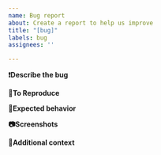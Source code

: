 ```yaml
---
name: Bug report
about: Create a report to help us improve
title: "[bug]"
labels: bug
assignees: ''

---
```


<!--
为避免无效问题和冗余问题，提问前请确认

你确定Google不能解决你的问题
你确定已有的issue不能解决你的问题
你确定issue的title按照格式如下：[bug] description
-->

**❗Describe the bug**
<!-- A clear and concise description of what the bug is. -->

**🚩To Reproduce**
<!--
Steps to reproduce the behavior:
1. Go to '...'
2. Click on '....'
3. Scroll down to '....'
4. See error
-->

**🔖Expected behavior**
<!-- A clear and concise description of what you expected to happen. -->

**📷Screenshots**
<!-- If applicable, add screenshots to help explain your problem. -->

**🎐Additional context**
<!-- Add any other context about the problem here. -->

